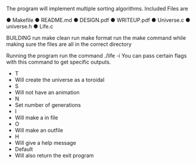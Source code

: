 The program will implement multiple sorting algorithms.
Included Files are

● Makefile
● README.md
● DESIGN.pdf
● WRITEUP.pdf
● Universe.c
● universe.h
● Life.c


BUILDING
run make clean
run make format
run the make command while making sure the files are all in the correct directory

Running the program
run the command ./life -i <txt file name> <flag>
You can pass certain flags with this command to get specific outputs.
- T
- Will create the universe as a toroidal
- S
- Will not have an animation
- N
- Set number of generations
- I
- Will make a in file
- O
- Will make an outfile
- H
- Will give a help message
- Default
- Will also return the exit program


